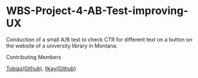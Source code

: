 # WBS-Project-4-AB-Test-improving-UX

Conduction of a small A/B test to check CTR for different text on a button on the website of a university library in Montana.

Contributing Members

[Tobias(Github)](https://github.com/tobiasaurer), [Ilkay(Github)](https://github.com/ilkayisik)
